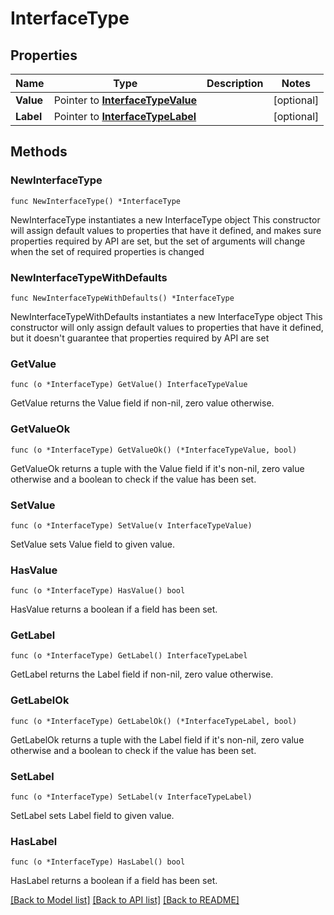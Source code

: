 # InterfaceType

## Properties

Name | Type | Description | Notes
------------ | ------------- | ------------- | -------------
**Value** | Pointer to [**InterfaceTypeValue**](InterfaceTypeValue.md) |  | [optional] 
**Label** | Pointer to [**InterfaceTypeLabel**](InterfaceTypeLabel.md) |  | [optional] 

## Methods

### NewInterfaceType

`func NewInterfaceType() *InterfaceType`

NewInterfaceType instantiates a new InterfaceType object
This constructor will assign default values to properties that have it defined,
and makes sure properties required by API are set, but the set of arguments
will change when the set of required properties is changed

### NewInterfaceTypeWithDefaults

`func NewInterfaceTypeWithDefaults() *InterfaceType`

NewInterfaceTypeWithDefaults instantiates a new InterfaceType object
This constructor will only assign default values to properties that have it defined,
but it doesn't guarantee that properties required by API are set

### GetValue

`func (o *InterfaceType) GetValue() InterfaceTypeValue`

GetValue returns the Value field if non-nil, zero value otherwise.

### GetValueOk

`func (o *InterfaceType) GetValueOk() (*InterfaceTypeValue, bool)`

GetValueOk returns a tuple with the Value field if it's non-nil, zero value otherwise
and a boolean to check if the value has been set.

### SetValue

`func (o *InterfaceType) SetValue(v InterfaceTypeValue)`

SetValue sets Value field to given value.

### HasValue

`func (o *InterfaceType) HasValue() bool`

HasValue returns a boolean if a field has been set.

### GetLabel

`func (o *InterfaceType) GetLabel() InterfaceTypeLabel`

GetLabel returns the Label field if non-nil, zero value otherwise.

### GetLabelOk

`func (o *InterfaceType) GetLabelOk() (*InterfaceTypeLabel, bool)`

GetLabelOk returns a tuple with the Label field if it's non-nil, zero value otherwise
and a boolean to check if the value has been set.

### SetLabel

`func (o *InterfaceType) SetLabel(v InterfaceTypeLabel)`

SetLabel sets Label field to given value.

### HasLabel

`func (o *InterfaceType) HasLabel() bool`

HasLabel returns a boolean if a field has been set.


[[Back to Model list]](../README.md#documentation-for-models) [[Back to API list]](../README.md#documentation-for-api-endpoints) [[Back to README]](../README.md)


